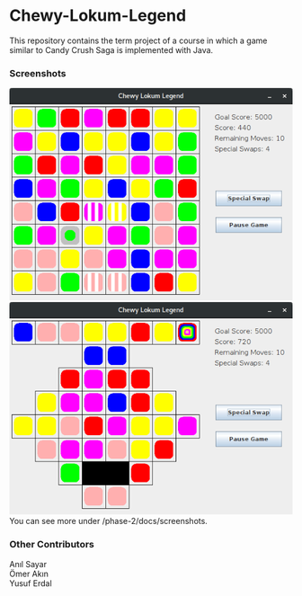 # Chewy-Lokum-Legend
This repository contains the term project of a course in which a game similar to Candy Crush Saga is implemented with Java.
### Screenshots
![](/phase-2/docs/screenshots/gameplay-1.png)\
![](/phase-2/docs/screenshots/gameplay-2.png)\
You can see more under /phase-2/docs/screenshots.
### Other Contributors
Anıl Sayar\
Ömer Akın\
Yusuf Erdal


